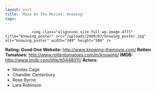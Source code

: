 ```yaml
---
layout: post
title: 'Maze At The Movies: Knowing'
tags:
---
```



                <img class="alignnone size-full wp-image-4771" title="knowing_poster" src="/uploads/2009/07/knowing_poster.jpg" alt="knowing_poster" width="349" height="500" />
<p><strong>Rating: Good One
Website: </strong><a href="http://www.knowing-themovie.com/"><a href="http://www.knowing-themovie.com/">http://www.knowing-themovie.com/</a></a>
<strong>Rotten Tomatoes:</strong> <a href="http://www.rottentomatoes.com/m/knowing/"><a href="http://www.rottentomatoes.com/m/knowing/">http://www.rottentomatoes.com/m/knowing/</a></a>
<strong>IMDB: </strong><a href="http://www.imdb.com/title/tt0448011/"><a href="http://www.imdb.com/title/tt0448011/">http://www.imdb.com/title/tt0448011/</a></a>
<strong>Actors:</strong></p>
<ul>
    <li>Nicolas Cage</li>
    <li>Chandler Canterbury</li>
    <li>Rose Byrne</li>
    <li>Lara Robinson</li>
</ul>
